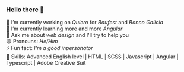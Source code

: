 ### **Hello there** 👋

🔭 I’m currently working on _Quiero_ for _Baufest_ and _Banco Galicia_  
🌱 I’m currently learning more and more _Angular_  
💬 Ask me about _web design_ and I'll try to help you  
😄 Pronouns: _He/Him_  
⚡ Fun fact: _I'm a good inpersonator_  
🔧 Skills: Advanced English level | HTML | SCSS | Javascript | Angular | Typescript | Adobe Creative Suit

<!--
**Yanioconjota/yanioconjota** is a ✨ _special_ ✨ repository because its `README.md` (this file) appears on your GitHub profile.

Here are some ideas to get you started:
- 
- 
- 👯 I’m looking to collaborate on ...
- 🤔 I’m looking for help with ...
- 
- 📫 How to reach me: ...
- 😄 Pronouns: ...
- ⚡ Fun fact: ...
-->
